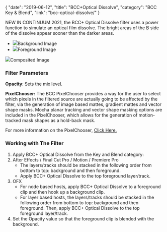 {
"date": "2019-06-12",
"title": "BCC+Optical Dissolve",
"category": "BCC Key & Blend",
"link": "bcc-optical-dissolve/"
}

 
NEW IN CONTINUUM 2021, the BCC+ Optical Dissolve filter uses a power function to simulate an optical film dissolve. The bright areas of the B side of the dissolve appear sooner than the darker areas. 


* ![](https://borisfx-com-res.cloudinary.com/image/upload//documentation/continuum/uploads/2020/10/Image_323.jpg)Background Image
* ![](https://borisfx-com-res.cloudinary.com/image/upload//documentation/continuum/uploads/2020/10/Image_324.jpg)Foreground Image


![](https://borisfx-com-res.cloudinary.com/image/upload//documentation/continuum/uploads/2020/10/Image_322.jpg)Composited Image
### Filter Parameters


**Opacity‌**: Sets the mix level.


**PixelChooser:**  The BCC PixelChooser provides a way for the user to select which pixels in the filtered source are actually going to be affected by the filter, via the generation of image based mattes, gradient mattes and vector shape masks. Mocha planar tracking and vector shape masking options are included in the PixelChooser, which allows for the generation of motion-tracked mask shapes as a hold-back mask. 


For more information on the PixelChooser, [Click Here.﻿](/documentation/continuum/)


### Working with The Filter


1. Apply BCC+ Optical Dissolve from the Key and Blend category:
2. After Effects / Final Cut Pro / Motion / Premiere Pro
	* The layers/tracks should be stacked in the following order from bottom to top: background and then foreground.
	* Apply BCC+ Optical Dissolve to the top foreground layer/track.
3. OFX
	* For node based hosts, apply BCC+ Optical Dissolve to a foreground clip and then hook up a background clip.
	* For layer based hosts, the layers/tracks should be stacked in the following order from bottom to top: background and then foreground. Then, apply BCC+ Optical Dissolve to the top foreground layer/track.
4. Set the Opacity value so that the foreground clip is blended with the background.


